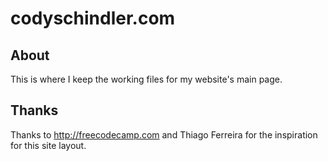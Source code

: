 # codyschindler.com

## About
This is where I keep the working files for my website's main page.

## Thanks
Thanks to http://freecodecamp.com and Thiago Ferreira for the inspiration for this site layout.
